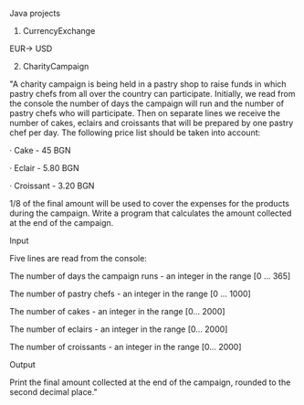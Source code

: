 Java projects

1. CurrencyExchange

EUR-> USD
    
    
2. CharityCampaign

"A charity campaign is being held in a pastry shop to raise funds in which pastry chefs from all over the country can participate. Initially, we read from the console the number of days the campaign will run and the number of pastry chefs who will participate. Then on separate lines we receive the number of cakes, eclairs and croissants that will be prepared by one pastry chef per day. The following price list should be taken into account:

· Cake - 45 BGN

· Eclair - 5.80 BGN

· Croissant - 3.20 BGN

1/8 of the final amount will be used to cover the expenses for the products during the campaign. Write a program that calculates the amount collected at the end of the campaign.

Input

Five lines are read from the console:

The number of days the campaign runs - an integer in the range [0 … 365]

The number of pastry chefs - an integer in the range [0 … 1000]

The number of cakes - an integer in the range [0… 2000]

The number of eclairs - an integer in the range [0… 2000]

The number of croissants - an integer in the range [0… 2000]

Output

Print the final amount collected at the end of the campaign, rounded to the second decimal place."
